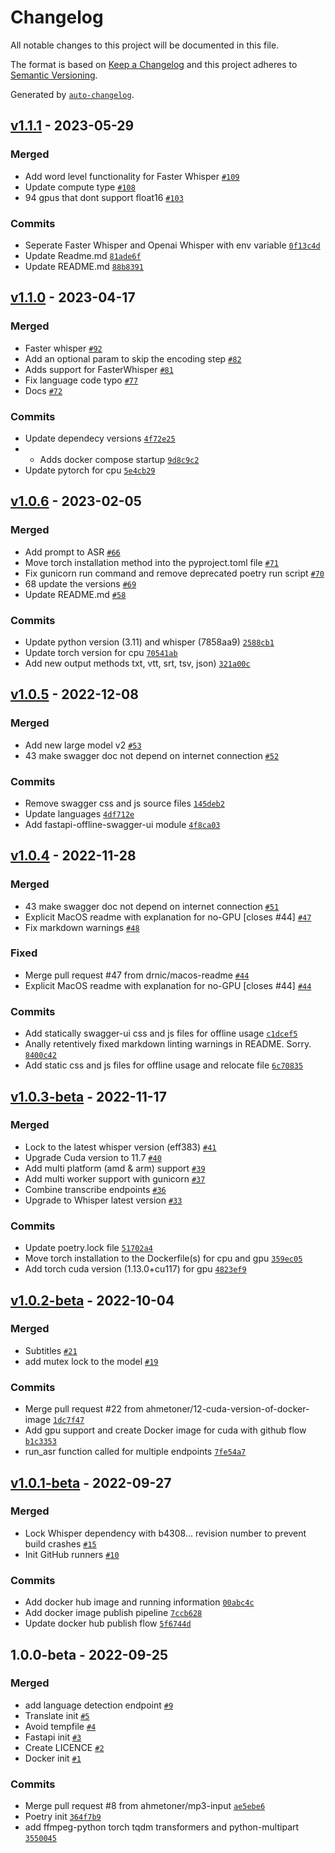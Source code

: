 # Changelog

All notable changes to this project will be documented in this file.

The format is based on [Keep a Changelog](https://keepachangelog.com/en/1.0.0/)
and this project adheres to [Semantic Versioning](https://semver.org/spec/v2.0.0.html).

Generated by [`auto-changelog`](https://github.com/CookPete/auto-changelog).

## [v1.1.1](https://github.com/cbsiamlg/whisper-asr-webservice/compare/v1.1.0...v1.1.1) - 2023-05-29

### Merged

- Add word level functionality for Faster Whisper [`#109`](https://github.com/cbsiamlg/whisper-asr-webservice/pull/109)
- Update compute type [`#108`](https://github.com/cbsiamlg/whisper-asr-webservice/pull/108)
- 94 gpus that dont support float16 [`#103`](https://github.com/cbsiamlg/whisper-asr-webservice/pull/103)

### Commits

- Seperate Faster Whisper and Openai Whisper with env variable [`0f13c4d`](https://github.com/cbsiamlg/whisper-asr-webservice/commit/0f13c4db478d42578b1fed7c307af4c8885d7a26)
- Update Readme.md [`81ade6f`](https://github.com/cbsiamlg/whisper-asr-webservice/commit/81ade6f65f95d9ff5e107e9b7cb389e68f20c2d3)
- Update README.md [`88b8391`](https://github.com/cbsiamlg/whisper-asr-webservice/commit/88b83916640cb749a14c0c18824efacf4aab8a91)

## [v1.1.0](https://github.com/cbsiamlg/whisper-asr-webservice/compare/v1.0.6...v1.1.0) - 2023-04-17

### Merged

- Faster whisper [`#92`](https://github.com/cbsiamlg/whisper-asr-webservice/pull/92)
- Add an optional param to skip the encoding step [`#82`](https://github.com/cbsiamlg/whisper-asr-webservice/pull/82)
- Adds support for FasterWhisper [`#81`](https://github.com/cbsiamlg/whisper-asr-webservice/pull/81)
- Fix language code typo [`#77`](https://github.com/cbsiamlg/whisper-asr-webservice/pull/77)
- Docs [`#72`](https://github.com/cbsiamlg/whisper-asr-webservice/pull/72)

### Commits

- Update dependecy versions [`4f72e25`](https://github.com/cbsiamlg/whisper-asr-webservice/commit/4f72e25c56cdedc7e730a96c10e34976360df854)
- * Adds docker compose startup [`9d8c9c2`](https://github.com/cbsiamlg/whisper-asr-webservice/commit/9d8c9c21c3721aa9499e64f24162284473c516fe)
- Update pytorch for cpu [`5e4cb29`](https://github.com/cbsiamlg/whisper-asr-webservice/commit/5e4cb2986f5c363c1028c18f7b2b85d576d6e89c)

## [v1.0.6](https://github.com/cbsiamlg/whisper-asr-webservice/compare/v1.0.5...v1.0.6) - 2023-02-05

### Merged

- Add prompt to ASR [`#66`](https://github.com/cbsiamlg/whisper-asr-webservice/pull/66)
- Move torch installation method into the pyproject.toml file [`#71`](https://github.com/cbsiamlg/whisper-asr-webservice/pull/71)
- Fix gunicorn run command and remove deprecated poetry run script [`#70`](https://github.com/cbsiamlg/whisper-asr-webservice/pull/70)
- 68 update the versions [`#69`](https://github.com/cbsiamlg/whisper-asr-webservice/pull/69)
- Update README.md [`#58`](https://github.com/cbsiamlg/whisper-asr-webservice/pull/58)

### Commits

- Update python version (3.11) and whisper (7858aa9) [`2588cb1`](https://github.com/cbsiamlg/whisper-asr-webservice/commit/2588cb151288e73a5b1a28fd4858fba39248ed1b)
- Update torch version for cpu [`70541ab`](https://github.com/cbsiamlg/whisper-asr-webservice/commit/70541ab23fe4af864f5724f9957944798da0730a)
- Add new output methods txt, vtt, srt, tsv, json) [`321a00c`](https://github.com/cbsiamlg/whisper-asr-webservice/commit/321a00c148627aa576ddb3774f20c2b1869815e4)

## [v1.0.5](https://github.com/cbsiamlg/whisper-asr-webservice/compare/v1.0.4...v1.0.5) - 2022-12-08

### Merged

- Add new large model v2 [`#53`](https://github.com/cbsiamlg/whisper-asr-webservice/pull/53)
- 43 make swagger doc not depend on internet connection [`#52`](https://github.com/cbsiamlg/whisper-asr-webservice/pull/52)

### Commits

- Remove swagger css and js source files [`145deb2`](https://github.com/cbsiamlg/whisper-asr-webservice/commit/145deb2ac882164aaada8fe4d56f72d8bd8f3138)
- Update languages [`4df712e`](https://github.com/cbsiamlg/whisper-asr-webservice/commit/4df712e4aac81fe22a0d5811ea7747eda6f915ec)
- Add fastapi-offline-swagger-ui module [`4f8ca03`](https://github.com/cbsiamlg/whisper-asr-webservice/commit/4f8ca03805da38494b6ba4985ef11393ba9b18f5)

## [v1.0.4](https://github.com/cbsiamlg/whisper-asr-webservice/compare/v1.0.3-beta...v1.0.4) - 2022-11-28

### Merged

- 43 make swagger doc not depend on internet connection [`#51`](https://github.com/cbsiamlg/whisper-asr-webservice/pull/51)
- Explicit MacOS readme with explanation for no-GPU [closes #44] [`#47`](https://github.com/cbsiamlg/whisper-asr-webservice/pull/47)
- Fix markdown warnings [`#48`](https://github.com/cbsiamlg/whisper-asr-webservice/pull/48)

### Fixed

- Merge pull request #47 from drnic/macos-readme [`#44`](https://github.com/cbsiamlg/whisper-asr-webservice/issues/44)
- Explicit MacOS readme with explanation for no-GPU [closes #44] [`#44`](https://github.com/cbsiamlg/whisper-asr-webservice/issues/44)

### Commits

- Add statically swagger-ui css and js files for offline usage [`c1dcef5`](https://github.com/cbsiamlg/whisper-asr-webservice/commit/c1dcef5dc67e64f7d20af93b3ef8e87c55599c9a)
- Anally retentively fixed markdown linting warnings in README. Sorry. [`8400c42`](https://github.com/cbsiamlg/whisper-asr-webservice/commit/8400c4200b41743c521b53e29a0f9a1b19878860)
- Add static css and js files for offline usage and relocate file [`6c70835`](https://github.com/cbsiamlg/whisper-asr-webservice/commit/6c70835a61d0412d2cc0715d330389e7e2c73a47)

## [v1.0.3-beta](https://github.com/cbsiamlg/whisper-asr-webservice/compare/v1.0.2-beta...v1.0.3-beta) - 2022-11-17

### Merged

- Lock to the latest whisper version (eff383) [`#41`](https://github.com/cbsiamlg/whisper-asr-webservice/pull/41)
- Upgrade Cuda version to 11.7 [`#40`](https://github.com/cbsiamlg/whisper-asr-webservice/pull/40)
- Add multi platform (amd & arm) support [`#39`](https://github.com/cbsiamlg/whisper-asr-webservice/pull/39)
- Add multi worker support with gunicorn [`#37`](https://github.com/cbsiamlg/whisper-asr-webservice/pull/37)
- Combine transcribe endpoints [`#36`](https://github.com/cbsiamlg/whisper-asr-webservice/pull/36)
- Upgrade to Whisper latest version [`#33`](https://github.com/cbsiamlg/whisper-asr-webservice/pull/33)

### Commits

- Update poetry.lock file [`51702a4`](https://github.com/cbsiamlg/whisper-asr-webservice/commit/51702a4273a0654f1ccb3363cd501e99705a5928)
- Move torch installation to the Dockerfile(s) for cpu and gpu [`359ec05`](https://github.com/cbsiamlg/whisper-asr-webservice/commit/359ec05fb5348006eb009b31855db8a52de9f31a)
- Add torch cuda version (1.13.0+cu117) for gpu [`4823ef9`](https://github.com/cbsiamlg/whisper-asr-webservice/commit/4823ef90eef8fea0a81f750ee5eb4b7a01acbd2e)

## [v1.0.2-beta](https://github.com/cbsiamlg/whisper-asr-webservice/compare/v1.0.1-beta...v1.0.2-beta) - 2022-10-04

### Merged

- Subtitles [`#21`](https://github.com/cbsiamlg/whisper-asr-webservice/pull/21)
- add mutex lock to the model [`#19`](https://github.com/cbsiamlg/whisper-asr-webservice/pull/19)

### Commits

- Merge pull request #22 from ahmetoner/12-cuda-version-of-docker-image [`1dc7f47`](https://github.com/cbsiamlg/whisper-asr-webservice/commit/1dc7f476bc8f2b88ba8b594c67460a520c947988)
- Add gpu support and create Docker image for cuda with github flow [`b1c3353`](https://github.com/cbsiamlg/whisper-asr-webservice/commit/b1c33530cf87c6e1a49acb3772a84433090d4144)
- run_asr function called for multiple endpoints [`7fe54a7`](https://github.com/cbsiamlg/whisper-asr-webservice/commit/7fe54a78e226550e9ecb0294261515e9762f041f)

## [v1.0.1-beta](https://github.com/cbsiamlg/whisper-asr-webservice/compare/1.0.0-beta...v1.0.1-beta) - 2022-09-27

### Merged

- Lock Whisper dependency with b4308... revision number to prevent build crashes [`#15`](https://github.com/cbsiamlg/whisper-asr-webservice/pull/15)
- Init GitHub runners [`#10`](https://github.com/cbsiamlg/whisper-asr-webservice/pull/10)

### Commits

- Add docker hub image and running information [`00abc4c`](https://github.com/cbsiamlg/whisper-asr-webservice/commit/00abc4c8d5a55c99821a2878c2306637ebcd4360)
- Add docker image publish pipeline [`7ccb628`](https://github.com/cbsiamlg/whisper-asr-webservice/commit/7ccb628ee23f66a7ebb506b5f6af3d35c9504758)
- Update docker hub publish flow [`5f6744d`](https://github.com/cbsiamlg/whisper-asr-webservice/commit/5f6744d4ebbdaa478e552fceac6382e44cc74900)

## 1.0.0-beta - 2022-09-25

### Merged

- add language detection endpoint [`#9`](https://github.com/cbsiamlg/whisper-asr-webservice/pull/9)
- Translate init [`#5`](https://github.com/cbsiamlg/whisper-asr-webservice/pull/5)
- Avoid tempfile [`#4`](https://github.com/cbsiamlg/whisper-asr-webservice/pull/4)
- Fastapi init [`#3`](https://github.com/cbsiamlg/whisper-asr-webservice/pull/3)
- Create LICENCE [`#2`](https://github.com/cbsiamlg/whisper-asr-webservice/pull/2)
- Docker init [`#1`](https://github.com/cbsiamlg/whisper-asr-webservice/pull/1)

### Commits

- Merge pull request #8 from ahmetoner/mp3-input [`ae5ebe6`](https://github.com/cbsiamlg/whisper-asr-webservice/commit/ae5ebe6780f62d565236327b43401d0bdd60c334)
- Poetry init [`364f7b9`](https://github.com/cbsiamlg/whisper-asr-webservice/commit/364f7b9485356a16d6deefe6115dca1ad5a1ca77)
- add ffmpeg-python torch tqdm transformers and python-multipart [`3550045`](https://github.com/cbsiamlg/whisper-asr-webservice/commit/355004514f9dc1073c27e8a9234ce1d4fe53af99)
